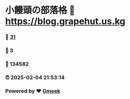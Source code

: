 # 小饅頭の部落格 :link: https://blog.grapehut.us.kg 
### :page_facing_up: [31](https://blog.grapehut.us.kg/tag.html) 
### :speech_balloon: 3 
### :hibiscus: 134582 
### :alarm_clock: 2025-02-04 21:53:14 
### Powered by :heart: [Gmeek](https://github.com/Meekdai/Gmeek)
